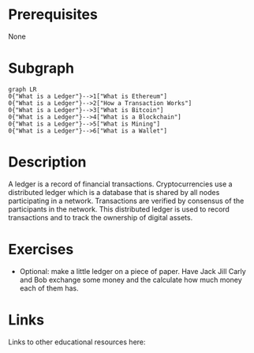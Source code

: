 # Prerequisites
None

# Subgraph

```mermaid
graph LR
0{"What is a Ledger"}-->1["What is Ethereum"]
0{"What is a Ledger"}-->2["How a Transaction Works"]
0{"What is a Ledger"}-->3["What is Bitcoin"]
0{"What is a Ledger"}-->4["What is a Blockchain"]
0{"What is a Ledger"}-->5["What is Mining"]
0{"What is a Ledger"}-->6["What is a Wallet"]
```



# Description
A ledger is a record of financial transactions. Cryptocurrencies use a distributed ledger which is a database that is shared by all nodes participating in a network. Transactions are verified by consensus of the participants in the network. This distributed ledger is used to record transactions and to track the ownership of digital assets.

# Exercises
- Optional: make a little ledger on a piece of paper. Have Jack Jill Carly and Bob exchange some money and the calculate how much money each of them has.

# Links
Links to other educational resources here: